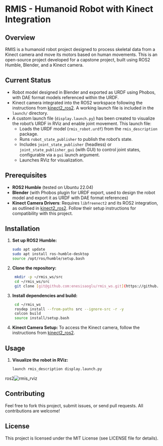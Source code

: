 # RMIS - Humanoid Robot with Kinect Integration

## Overview
RMIS is a humanoid robot project designed to process skeletal data from a Kinect camera and move its motors based on human movements. This is an open-source project developed for a capstone project, built using ROS2 Humble, Blender, and a Kinect camera.

## Current Status
- Robot model designed in Blender and exported as URDF using Phobos, with DAE format models referenced within the URDF.
- Kinect camera integrated into the ROS2 workspace following the instructions from [kinect2_ros2](https://gitioc.upc.edu/labs/kinect2_ros2/-/blob/main/README.md?ref_type=heads). A working launch file is included in the `launch/` directory.
- A custom launch file (`display.launch.py`) has been created to visualize the robot’s URDF in RViz and enable joint movement. This launch file:
  - Loads the URDF model (`rmis_robot.urdf`) from the `rmis_description` package.
  - Runs `robot_state_publisher` to publish the robot’s state.
  - Includes `joint_state_publisher` (headless) or `joint_state_publisher_gui` (with GUI) to control joint states, configurable via a `gui` launch argument.
  - Launches RViz for visualization.

## Prerequisites
- **ROS2 Humble** (tested on Ubuntu 22.04)
- **Blender** (with Phobos plugin for URDF export, used to design the robot model and export it as URDF with DAE format references)
- **Kinect Camera Drivers**: Requires `libfreenect2` and its ROS2 integration, as outlined in [kinect2_ros2](https://gitioc.upc.edu/labs/kinect2_ros2/-/blob/main/README.md?ref_type=heads). Follow their setup instructions for compatibility with this project.

## Installation
1. **Set up ROS2 Humble:**
   ```bash
   sudo apt update
   sudo apt install ros-humble-desktop
   source /opt/ros/humble/setup.bash

2. **Clone the repository:**
   ```bash
    mkdir -p ~/rmis_ws/src
    cd ~/rmis_ws/src
    git clone [git@github.com:enesisaoglu/rmis_ws.git](https://github.com/enesisaoglu/rmis_ws.git)

3. **Install dependencies and build:**
   ```bash
    cd ~/rmis_ws
    rosdep install --from-paths src --ignore-src -r -y
    colcon build
    source install/setup.bash

4. **Kinect Camera Setup:**
To access the Kinect camera, follow the instructions from [kinect2_ros2](https://gitioc.upc.edu/labs/kinect2_ros2/-/blob/main/README.md?ref_type=heads).

## Usage

1. **Visualize the robot in RViz:**
   ```bash
   launch rmis_description display.launch.py
 ros2![rmis_rviz](https://github.com/user-attachments/assets/7640da43-6544-4a3b-98e2-9ecd17414d78)
 
## Contributing
Feel free to fork this project, submit issues, or send pull requests. All contributions are welcome!

## License
This project is licensed under the MIT License (see LICENSE file for details).




